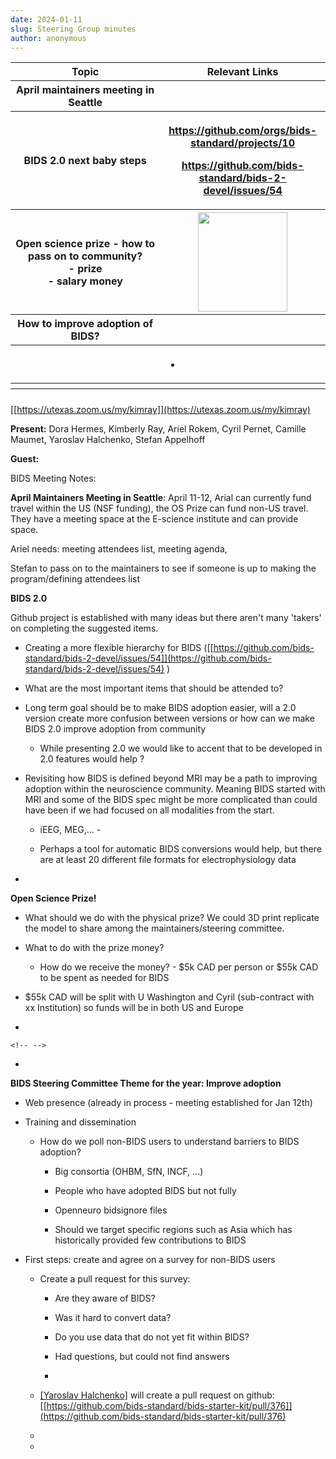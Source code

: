 ```yaml
---
date: 2024-01-11
slug: Steering Group minutes
author: anonymous
---
```









<table>
 <colgroup>
  <col style="width: 47%"/>
  <col style="width: 52%"/>
 </colgroup>
 <thead>
  <tr class="header">
   <th>
    <strong>
     Topic
    </strong>
   </th>
   <th>
    <strong>
     Relevant Links
    </strong>
   </th>
  </tr>
  <tr class="odd">
   <th>
    April maintainers meeting in Seattle
   </th>
   <th>
   </th>
  </tr>
  <tr class="header">
   <th>
    BIDS 2.0 next baby steps
   </th>
   <th>
    <p>
     <strong>
      <a href="https://github.com/orgs/bids-standard/projects/10">
       <u>
        https://github.com/orgs/bids-standard/projects/10
       </u>
      </a>
     </strong>
    </p>
    <p>
     <strong>
      <a href="https://github.com/bids-standard/bids-2-devel/issues/54">
       <u>
        https://github.com/bids-standard/bids-2-devel/issues/54
       </u>
      </a>
     </strong>
    </p>
   </th>
  </tr>
  <tr class="odd">
   <th>
    Open science prize - how to pass on to community?
    <br/>
    - prize
    <br/>
    - salary money
   </th>
   <th>
    <img src="media/image1.png" style="width:1.49479in;height:1.65117in"/>
   </th>
  </tr>
  <tr class="header">
   <th>
    How to improve adoption of BIDS?
   </th>
   <th>
   </th>
  </tr>
  <tr class="odd">
   <th>
   </th>
   <th>
    <ul>
     <li>
     </li>
    </ul>
   </th>
  </tr>
  <tr class="header">
   <th>
   </th>
   <th>
   </th>
  </tr>
  <tr class="odd">
   <th>
   </th>
   <th>
   </th>
  </tr>
 </thead>
 <tbody>
 </tbody>
</table>



[[https://utexas.zoom.us/my/kimray]](https://utexas.zoom.us/my/kimray)

**Present:** Dora Hermes, Kimberly Ray, Ariel Rokem, Cyril Pernet,
Camille Maumet, Yaroslav Halchenko, Stefan Appelhoff

**Guest:**


BIDS Meeting Notes:

**April Maintainers Meeting in Seattle**: April 11-12, Arial can
currently fund travel within the US (NSF funding), the OS Prize can fund
non-US travel. They have a meeting space at the E-science institute and
can provide space.

Ariel needs: meeting attendees list, meeting agenda,

Stefan to pass on to the maintainers to see if someone is up to making
the program/defining attendees list

**BIDS 2.0**

Github project is established with many ideas but there aren\'t many
\'takers' on completing the suggested items.

-   Creating a more flexible hierarchy for BIDS
    ([[https://github.com/bids-standard/bids-2-devel/issues/54]](https://github.com/bids-standard/bids-2-devel/issues/54)
    )

-   What are the most important items that should be attended to?

-   Long term goal should be to make BIDS adoption easier, will a 2.0
    version create more confusion between versions or how can we make
    BIDS 2.0 improve adoption from community

    -   While presenting 2.0 we would like to accent that to be
        developed in 2.0 features would help ?

-   Revisiting how BIDS is defined beyond MRI may be a path to improving
    adoption within the neuroscience community. Meaning BIDS started with
    MRI and some of the BIDS spec might be more complicated than could
    have been if we had focused on all modalities from the start.

    -   iEEG, MEG,\... -

    -   Perhaps a tool for automatic BIDS conversions would help, but
        there are at least 20 different file formats for
        electrophysiology data

-

**Open Science Prize!**

-   What should we do with the physical prize? We could 3D print
    replicate the model to share among the maintainers/steering
    committee.

-   What to do with the prize money?

    -   How do we receive the money? - \$5k CAD per person or \$55k CAD
        to be spent as needed for BIDS

-   \$55k CAD will be split with U Washington and Cyril (sub-contract
    with xx Institution) so funds will be in both US and Europe

-

```{=html}
<!-- -->
```
-

**BIDS Steering Committee Theme for the year: Improve adoption**

-   Web presence (already in process - meeting established for Jan 12th)

-   Training and dissemination

    -   How do we poll non-BIDS users to understand barriers to BIDS
        adoption?

        -   Big consortia (OHBM, SfN, INCF, \...)

        -   People who have adopted BIDS but not fully

        -   Openneuro bidsignore files

        -   Should we target specific regions such as Asia which has
            historically provided few contributions to BIDS

-   First steps: create and agree on a survey for non-BIDS users

    -   Create a pull request for this survey:

        -   Are they aware of BIDS?

        -   Was it hard to convert data?

        -   Do you use data that do not yet fit within BIDS?

        -   Had questions, but could not find answers

        -

    -   [[Yaroslav Halchenko]](mailto:yarikoptic@gmail.com)
        will create a pull request on github:
        [[https://github.com/bids-standard/bids-starter-kit/pull/376]](https://github.com/bids-standard/bids-starter-kit/pull/376)

    -

    -
